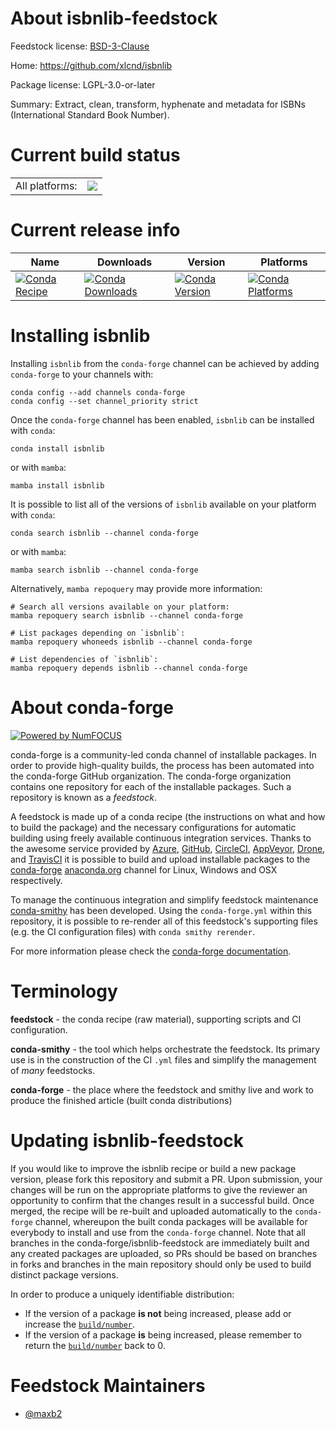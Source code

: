About isbnlib-feedstock
=======================

Feedstock license: [BSD-3-Clause](https://github.com/conda-forge/isbnlib-feedstock/blob/main/LICENSE.txt)

Home: https://github.com/xlcnd/isbnlib

Package license: LGPL-3.0-or-later

Summary: Extract, clean, transform, hyphenate and metadata for ISBNs (International Standard Book Number).

Current build status
====================


<table><tr><td>All platforms:</td>
    <td>
      <a href="https://dev.azure.com/conda-forge/feedstock-builds/_build/latest?definitionId=16082&branchName=main">
        <img src="https://dev.azure.com/conda-forge/feedstock-builds/_apis/build/status/isbnlib-feedstock?branchName=main">
      </a>
    </td>
  </tr>
</table>

Current release info
====================

| Name | Downloads | Version | Platforms |
| --- | --- | --- | --- |
| [![Conda Recipe](https://img.shields.io/badge/recipe-isbnlib-green.svg)](https://anaconda.org/conda-forge/isbnlib) | [![Conda Downloads](https://img.shields.io/conda/dn/conda-forge/isbnlib.svg)](https://anaconda.org/conda-forge/isbnlib) | [![Conda Version](https://img.shields.io/conda/vn/conda-forge/isbnlib.svg)](https://anaconda.org/conda-forge/isbnlib) | [![Conda Platforms](https://img.shields.io/conda/pn/conda-forge/isbnlib.svg)](https://anaconda.org/conda-forge/isbnlib) |

Installing isbnlib
==================

Installing `isbnlib` from the `conda-forge` channel can be achieved by adding `conda-forge` to your channels with:

```
conda config --add channels conda-forge
conda config --set channel_priority strict
```

Once the `conda-forge` channel has been enabled, `isbnlib` can be installed with `conda`:

```
conda install isbnlib
```

or with `mamba`:

```
mamba install isbnlib
```

It is possible to list all of the versions of `isbnlib` available on your platform with `conda`:

```
conda search isbnlib --channel conda-forge
```

or with `mamba`:

```
mamba search isbnlib --channel conda-forge
```

Alternatively, `mamba repoquery` may provide more information:

```
# Search all versions available on your platform:
mamba repoquery search isbnlib --channel conda-forge

# List packages depending on `isbnlib`:
mamba repoquery whoneeds isbnlib --channel conda-forge

# List dependencies of `isbnlib`:
mamba repoquery depends isbnlib --channel conda-forge
```


About conda-forge
=================

[![Powered by
NumFOCUS](https://img.shields.io/badge/powered%20by-NumFOCUS-orange.svg?style=flat&colorA=E1523D&colorB=007D8A)](https://numfocus.org)

conda-forge is a community-led conda channel of installable packages.
In order to provide high-quality builds, the process has been automated into the
conda-forge GitHub organization. The conda-forge organization contains one repository
for each of the installable packages. Such a repository is known as a *feedstock*.

A feedstock is made up of a conda recipe (the instructions on what and how to build
the package) and the necessary configurations for automatic building using freely
available continuous integration services. Thanks to the awesome service provided by
[Azure](https://azure.microsoft.com/en-us/services/devops/), [GitHub](https://github.com/),
[CircleCI](https://circleci.com/), [AppVeyor](https://www.appveyor.com/),
[Drone](https://cloud.drone.io/welcome), and [TravisCI](https://travis-ci.com/)
it is possible to build and upload installable packages to the
[conda-forge](https://anaconda.org/conda-forge) [anaconda.org](https://anaconda.org/)
channel for Linux, Windows and OSX respectively.

To manage the continuous integration and simplify feedstock maintenance
[conda-smithy](https://github.com/conda-forge/conda-smithy) has been developed.
Using the ``conda-forge.yml`` within this repository, it is possible to re-render all of
this feedstock's supporting files (e.g. the CI configuration files) with ``conda smithy rerender``.

For more information please check the [conda-forge documentation](https://conda-forge.org/docs/).

Terminology
===========

**feedstock** - the conda recipe (raw material), supporting scripts and CI configuration.

**conda-smithy** - the tool which helps orchestrate the feedstock.
                   Its primary use is in the construction of the CI ``.yml`` files
                   and simplify the management of *many* feedstocks.

**conda-forge** - the place where the feedstock and smithy live and work to
                  produce the finished article (built conda distributions)


Updating isbnlib-feedstock
==========================

If you would like to improve the isbnlib recipe or build a new
package version, please fork this repository and submit a PR. Upon submission,
your changes will be run on the appropriate platforms to give the reviewer an
opportunity to confirm that the changes result in a successful build. Once
merged, the recipe will be re-built and uploaded automatically to the
`conda-forge` channel, whereupon the built conda packages will be available for
everybody to install and use from the `conda-forge` channel.
Note that all branches in the conda-forge/isbnlib-feedstock are
immediately built and any created packages are uploaded, so PRs should be based
on branches in forks and branches in the main repository should only be used to
build distinct package versions.

In order to produce a uniquely identifiable distribution:
 * If the version of a package **is not** being increased, please add or increase
   the [``build/number``](https://docs.conda.io/projects/conda-build/en/latest/resources/define-metadata.html#build-number-and-string).
 * If the version of a package **is** being increased, please remember to return
   the [``build/number``](https://docs.conda.io/projects/conda-build/en/latest/resources/define-metadata.html#build-number-and-string)
   back to 0.

Feedstock Maintainers
=====================

* [@maxb2](https://github.com/maxb2/)

